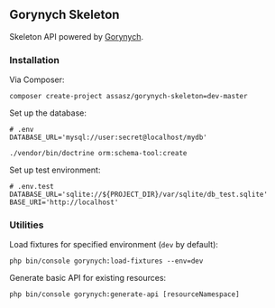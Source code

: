 ## Gorynych Skeleton

Skeleton API powered by [Gorynych](https://github.com/Assasz/gorynych).

### Installation

Via Composer:

```
composer create-project assasz/gorynych-skeleton=dev-master
```

Set up the database:

```
# .env
DATABASE_URL='mysql://user:secret@localhost/mydb'
```

```
./vendor/bin/doctrine orm:schema-tool:create
```

Set up test environment:

```
# .env.test
DATABASE_URL='sqlite://${PROJECT_DIR}/var/sqlite/db_test.sqlite'
BASE_URI='http://localhost'
```

### Utilities

Load fixtures for specified environment (`dev` by default):

```
php bin/console gorynych:load-fixtures --env=dev
```

Generate basic API for existing resources:

```
php bin/console gorynych:generate-api [resourceNamespace]
```